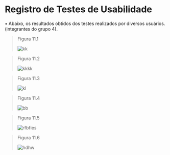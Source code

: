 # Registro de Testes de Usabilidade

•	Abaixo, os resultados obtidos dos testes realizados por diversos usuários. (integrantes do grupo 4).

>Figura 11.1
>
>![kk](https://user-images.githubusercontent.com/102244252/198912772-ca683387-b557-4924-9aaf-bf4dd232288f.png)

>Figura 11.2
>
>![kkkk](https://user-images.githubusercontent.com/102244252/198912804-afb8824a-ee3a-44bb-8f66-798647c2b43f.png)

>Figura 11.3
>
>![kl](https://user-images.githubusercontent.com/102244252/198912849-35587f8f-a6c0-4149-b0d1-9ee41a7eca10.png)

>Figura 11.4
>
>![bb](https://user-images.githubusercontent.com/102244252/198912870-080c782f-ba16-4596-9c35-0f1bc85c39bf.png)

>Figura 11.5
>
>![rfbfies](https://user-images.githubusercontent.com/102244252/198912942-ee3690f5-2c98-45e1-8bdf-a8b720b952ba.png)

>Figura 11.6
>
>![hdhw](https://user-images.githubusercontent.com/102244252/198913049-9453c141-5a71-4f93-9f0d-e714383cd86a.png)




